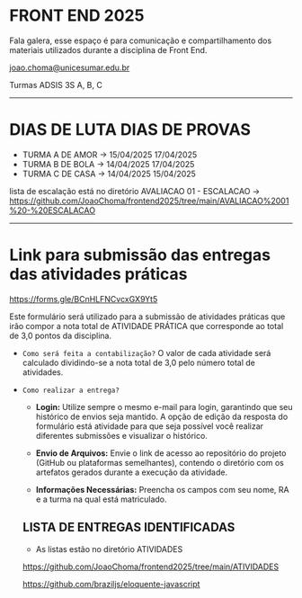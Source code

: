# FRONT END 2025

Fala galera, esse espaço é para comunicação e compartilhamento dos materiais utilizados durante a disciplina de Front End.

joao.choma@unicesumar.edu.br

Turmas ADSIS 3S A, B, C

----

# DIAS DE LUTA DIAS DE PROVAS

- TURMA A DE AMOR	-> 15/04/2025	17/04/2025
- TURMA B DE BOLA -> 14/04/2025	17/04/2025
- TURMA C DE CASA	-> 14/04/2025	15/04/2025

lista de escalação está no diretório AVALIACAO 01 - ESCALACAO -> https://github.com/JoaoChoma/frontend2025/tree/main/AVALIACAO%2001%20-%20ESCALACAO

---


# Link para submissão das entregas das atividades práticas

https://forms.gle/BCnHLFNCvcxGX9Yt5

Este formulário será utilizado para a submissão de atividades práticas que irão compor a nota total de ATIVIDADE PRÁTICA que corresponde ao total de 3,0 pontos da disciplina.

- `Como será feita a contabilização?`
    O valor de cada atividade será calculado dividindo-se a nota total de 3,0 pelo número total de atividades.
- `Como realizar a entrega?`
    - __Login:__ Utilize sempre o mesmo e-mail para login, garantindo que seu histórico de envios seja mantido. A opção de edição da resposta do formulário está atividade para que seja possível você realizar diferentes submissões e visualizar o histórico.

    - __Envio de Arquivos:__ Envie o link de acesso ao repositório do projeto (GitHub ou plataformas semelhantes), contendo o diretório com os artefatos gerados durante a execução da atividade.

    - __Informações Necessárias:__ Preencha os campos com seu nome, RA e a turma na qual está matriculado.

    ## LISTA DE ENTREGAS IDENTIFICADAS

    - As listas estão no diretório ATIVIDADES

    https://github.com/JoaoChoma/frontend2025/tree/main/ATIVIDADES


    https://github.com/braziljs/eloquente-javascript